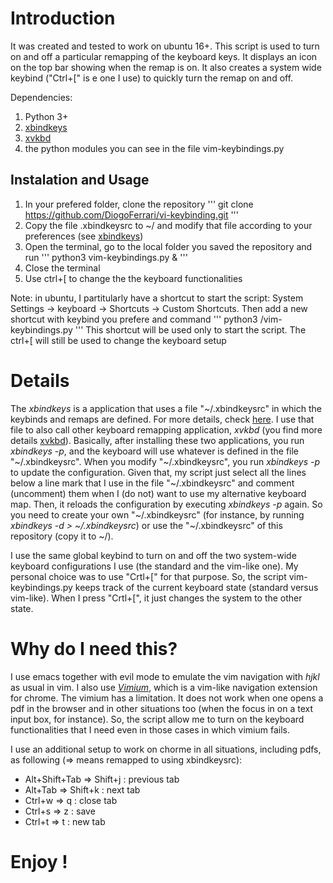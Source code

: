 # Introduction

It was created and tested to work on ubuntu 16+. This script is used to turn on and off a particular remapping of the keyboard keys. It displays an icon on the top bar showing when the remap is on. It also creates a system wide keybind ("Ctrl+[" is e one I use) to quickly turn the remap on and off.

Dependencies:

1. Python 3+
2. [xbindkeys](http://www.nongnu.org/xbindkeys/)
3. [xvkbd](http://t-sato.in.coocan.jp/xvkbd/#misc)
4. the python modules you can see in the file  vim-keybindings.py

## Instalation and Usage

1. In your prefered folder, clone the repository
'''
git clone https://github.com/DiogoFerrari/vi-keybinding.git
'''
2. Copy the file .xbindkeysrc to ~/ and modify that file according to your preferences (see [xbindkeys](http://www.nongnu.org/xbindkeys/))
3. Open the terminal, go to the local folder you saved the repository and run
'''
python3 vim-keybindings.py &
'''
4. Close the terminal
5. Use ctrl+[ to change the the keyboard functionalities

Note: in ubuntu, I partitularly have a shortcut to start the script: System Settings -> keyboard -> Shortcuts -> Custom Shortcuts. Then add a new shortcut with keybind you prefere and command
'''
python3 <path-to-the-script>/vim-keybindings.py
'''
This shortcut will be used only to start the script. The ctrl+[ will still be used to change the keyboard setup

# Details

The *xbindkeys* is a application that uses a file "\~/.xbindkeysrc" in which the keybinds and remaps are defined. For more details, check [here](https://wiki.archlinux.org/index.php/Xbindkeys). I use that file to also call other keyboard remapping application, *xvkbd* (you find more details [xvkbd](http://t-sato.in.coocan.jp/xvkbd/#misc)). Basically, after installing these two applications, you run *xbindkeys -p*, and the keyboard will use whatever is defined in the file "\~/.xbindkeysrc". When you modify "\~/.xbindkeysrc", you run *xbindkeys -p* to update the configuration. Given that, my script just select all the lines below a line mark that I use in the file "\~/.xbindkeysrc" and comment (uncomment) them when I (do not) want to use my alternative keyboard map. Then, it reloads the configuration by executing *xbindkeys -p* again. So you need to create your own "\~/.xbindkeysrc" (for instance, by running *xbindkeys -d > \~/.xbindkeysrc*) or use the "\~/.xbindkeysrc" of this repository (copy it to \~/).

I use the same global keybind to turn on and off the two system-wide keyboard configurations I use (the standard and the vim-like one). My personal choice was to use "Crtl+[" for that purpose. So, the script vim-keybindings.py keeps track of the current keyboard state (standard versus vim-like). When I press "Crtl+[", it just changes the system to the other state. 

# Why do I need this?

I use emacs together with evil mode to emulate the vim navigation with *hjkl* as usual in vim. I also use [*Vimium*](https://chrome.google.com/webstore/detail/vimium/dbepggeogbaibhgnhhndojpepiihcmeb?hl=en), which is a vim-like navigation extension for chrome. The vimium has a limitation. It does not work when one opens a pdf in the browser and in other situations too (when the focus in on a text input box, for instance). So, the script allow me to turn on the keyboard functionalities that I need even in those cases in which vimium fails.

I use an additional setup to work on chorme in all situations, including pdfs, as following (=> means remapped to using xbindkeysrc):

- Alt+Shift+Tab => Shift+j : previous tab
- Alt+Tab => Shift+k : next tab
- Ctrl+w => q : close tab
- Ctrl+s => z : save
- Ctrl+t => t : new tab

# Enjoy !